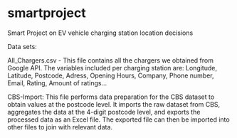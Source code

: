 # smartproject
Smart Project on EV vehicle charging station location decisions


Data sets:

All_Chargers.csv - This file contains all the chargers we obtained from Google API. The variables included per charging station are: Longitude, Latitude, Postcode, Adress, Opening Hours, Company, Phone number, Email, Rating, Amount of ratings...

CBS-Import: This file performs data preparation for the CBS dataset to obtain values at the postcode level. It imports the raw dataset from CBS, aggregates the data at the 4-digit postcode level, and exports the processed data as an Excel file. The exported file can then be imported into other files to join with relevant data.
